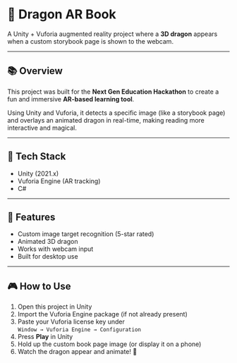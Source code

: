 # 🐉 Dragon AR Book

A Unity + Vuforia augmented reality project where a **3D dragon** appears when a custom storybook page is shown to the webcam.

---

## 📚 Overview

This project was built for the **Next Gen Education Hackathon** to create a fun and immersive **AR-based learning tool**.

Using Unity and Vuforia, it detects a specific image (like a storybook page) and overlays an animated dragon in real-time, making reading more interactive and magical.

---

## 🧰 Tech Stack

- Unity (2021.x)
- Vuforia Engine (AR tracking)
- C#

---

## 🧠 Features

- Custom image target recognition (5-star rated)
- Animated 3D dragon
- Works with webcam input
- Built for desktop use

---

## 🎮 How to Use

1. Open this project in Unity
2. Import the Vuforia Engine package (if not already present)
3. Paste your Vuforia license key under  
   `Window → Vuforia Engine → Configuration`
4. Press **Play** in Unity
5. Hold up the custom book page image (or display it on a phone)
6. Watch the dragon appear and animate! 🐲
